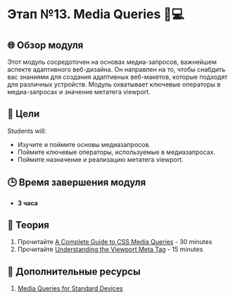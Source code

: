 # Этап №13. Media Queries 📱💻

## 🌐 Обзор модуля

Этот модуль сосредоточен на основах медиа-запросов, важнейшем аспекте адаптивного веб-дизайна. Он направлен на то, чтобы снабдить вас знаниями для создания адаптивных веб-макетов, которые подходят для различных устройств. Модуль охватывает ключевые операторы в медиа-запросах и значение метатега viewport.

## 🎯 Цели

Students will:

- Изучите и поймите основы медиазапросов.
- Поймите ключевые операторы, используемые в медиазапросах.
- Поймите назначение и реализацию метатега viewport.

## 🕒 Время завершения модуля

- **3 часа**

## 📖 Теория

1. Прочитайте [A Complete Guide to CSS Media Queries](https://css-tricks.com/a-complete-guide-to-css-media-queries/) - 30 minutes
2. Прочитайте [Understanding the Viewport Meta Tag](https://developer.mozilla.org/en-US/docs/Web/HTML/Viewport_meta_tag) - 15 minutes

## 📘 Дополнительные ресурсы

1. [Media Queries for Standard Devices](https://css-tricks.com/snippets/css/media-queries-for-standard-devices/)